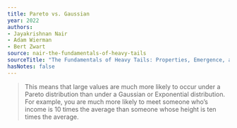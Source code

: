 ```yaml
---
title: Pareto vs. Gaussian
year: 2022
authors:
- Jayakrishnan Nair
- Adam Wierman
- Bert Zwart
source: nair-the-fundamentals-of-heavy-tails
sourceTitle: "The Fundamentals of Heavy Tails: Properties, Emergence, and Estimation"
hasNotes: false
---
```


> This means that large values are much more likely to occur under a Pareto distribution than under a Gaussian or Exponential distribution. For example, you are much more likely to meet someone who’s income is 10 times the average than someone whose height is ten times the average.
